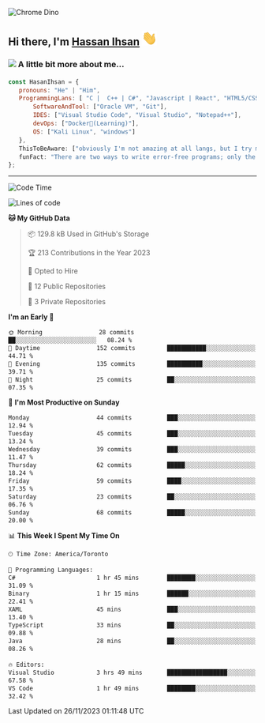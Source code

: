  <!--
**HasanIhsan/HasanIhsan** is a ✨ _special_ ✨ repository because its `README.md` (this file) appears on your GitHub profile.
-->

![Chrome Dino](https://mir-s3-cdn-cf.behance.net/project_modules/max_1200/4ff07986208593.5d9a654e92f36.gif)


<h2 align="left">Hi there, I'm <a href="https://www.linkedin.com/in/hassan-ihsan-045b11231/" target="_blank" rel="noopener noreferrer">Hassan Ihsan</a> <img src="https://raw.githubusercontent.com/ABSphreak/ABSphreak/master/gifs/Hi.gif" height="30" />
 
 
 ### <img src="https://media.giphy.com/media/VgCDAzcKvsR6OM0uWg/giphy.gif" width="50"> A little bit more about me...  
 
 ```javascript
const HasanIhsan = {
    pronouns: "He" | "Him",
    ProgrammingLans: [ "C |  C++ | C#", "Javascript | React", "HTML5/CSS", "JSON", "Java"],
        SoftwareAndTool: ["Oracle VM", "Git"],
        IDES: ["Visual Studio Code", "Visual Studio", "Notepad++"],
        devOps: ["Docker🐳(Learning)"], 
        OS: ["Kali Linux", "windows"]
    },
    ThisToBeAware: ["obviously I'm not amazing at all langs, but I try my best not to go rusty"], 
    funFact: "There are two ways to write error-free programs; only the third one works"
};
```
 
 --- 

<!--START_SECTION:waka-->
![Code Time](http://img.shields.io/badge/Code%20Time-251%20hrs%2056%20mins-blue)

![Lines of code](https://img.shields.io/badge/From%20Hello%20World%20I%27ve%20Written-1.0%20million%20lines%20of%20code-blue)

**🐱 My GitHub Data** 

> 📦 129.8 kB Used in GitHub's Storage 
 > 
> 🏆 213 Contributions in the Year 2023
 > 
> 💼 Opted to Hire
 > 
> 📜 12 Public Repositories 
 > 
> 🔑 3 Private Repositories 
 > 
**I'm an Early 🐤** 

```text
🌞 Morning                28 commits          ██░░░░░░░░░░░░░░░░░░░░░░░   08.24 % 
🌆 Daytime                152 commits         ███████████░░░░░░░░░░░░░░   44.71 % 
🌃 Evening                135 commits         ██████████░░░░░░░░░░░░░░░   39.71 % 
🌙 Night                  25 commits          ██░░░░░░░░░░░░░░░░░░░░░░░   07.35 % 
```
📅 **I'm Most Productive on Sunday** 

```text
Monday                   44 commits          ███░░░░░░░░░░░░░░░░░░░░░░   12.94 % 
Tuesday                  45 commits          ███░░░░░░░░░░░░░░░░░░░░░░   13.24 % 
Wednesday                39 commits          ███░░░░░░░░░░░░░░░░░░░░░░   11.47 % 
Thursday                 62 commits          █████░░░░░░░░░░░░░░░░░░░░   18.24 % 
Friday                   59 commits          ████░░░░░░░░░░░░░░░░░░░░░   17.35 % 
Saturday                 23 commits          ██░░░░░░░░░░░░░░░░░░░░░░░   06.76 % 
Sunday                   68 commits          █████░░░░░░░░░░░░░░░░░░░░   20.00 % 
```


📊 **This Week I Spent My Time On** 

```text
🕑︎ Time Zone: America/Toronto

💬 Programming Languages: 
C#                       1 hr 45 mins        ████████░░░░░░░░░░░░░░░░░   31.09 % 
Binary                   1 hr 15 mins        ██████░░░░░░░░░░░░░░░░░░░   22.41 % 
XAML                     45 mins             ███░░░░░░░░░░░░░░░░░░░░░░   13.40 % 
TypeScript               33 mins             ██░░░░░░░░░░░░░░░░░░░░░░░   09.88 % 
Java                     28 mins             ██░░░░░░░░░░░░░░░░░░░░░░░   08.26 % 

🔥 Editors: 
Visual Studio            3 hrs 49 mins       █████████████████░░░░░░░░   67.58 % 
VS Code                  1 hr 49 mins        ████████░░░░░░░░░░░░░░░░░   32.42 % 
```


 Last Updated on 26/11/2023 01:11:48 UTC
<!--END_SECTION:waka-->
 
 
